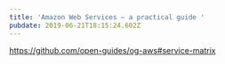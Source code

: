```yaml
---
title: 'Amazon Web Services — a practical guide '
pubdate: 2019-06-21T18:15:24.602Z
---
```

<https://github.com/open-guides/og-aws#service-matrix>
